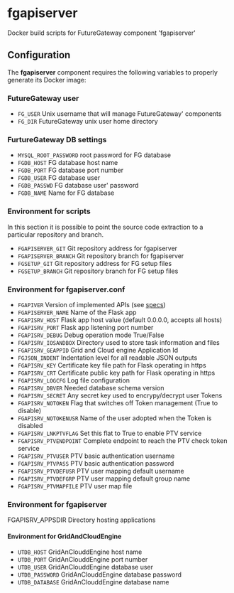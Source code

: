 # fgapiserver
Docker build scripts for FutureGateway component 'fgapiserver'

## Configuration
The **fgapiserver** component requires the following variables to properly generate its Docker image:

### FutureGateway user
* `FG_USER` Unix username that will manage FutureGateway' components
* `FG_DIR` FutureGateway unix user home directory
### FurtureGateway DB settings
* `MYSQL_ROOT_PASSWORD` root password for FG database
* `FGDB_HOST` FG database host name
* `FGDB_PORT` FG database port number
* `FGDB_USER` FG database user
* `FGDB_PASSWD` FG database user' password
* `FGDB_NAME` Name for FG database
### Environment for scripts
In this section it is possible to point the source code extraction to a particular repository and branch.
* `FGAPISERVER_GIT` Git repository address for fgapiserver
* `FGAPISERVER_BRANCH` Git repository branch for fgapiserver
* `FGSETUP_GIT` Git repository address for FG setup files
* `FGSETUP_BRANCH` Git repository branch for FG setup files
### Environment for **fgapiserver.conf**
* `FGAPIVER` Version of implemented APIs (see [specs](http://docs.fgapis.apiary.io))
* `FGAPISERVER_NAME`  Name of the Flask app
* `FGAPISRV_HOST` Flask app host value (default 0.0.0.0, accepts all hosts) 
* `FGAPISRV_PORT` Flask app listening port number
* `FGAPISRV_DEBUG` Debug operation mode True/False
* `FGAPISRV_IOSANDBOX` Directory used to store task information and files
* `FGAPISRV_GEAPPID` Grid and Cloud engine Application Id
* `FGJSON_INDENT` Indentation level for all readable JSON outputs  
* `FGAPISRV_KEY` Certificate key file path for  Flask operating in https
* `FGAPISRV_CRT` Certificate public key path for Flask operating in https
* `FGAPISRV_LOGCFG` Log file configuration
* `FGAPISRV_DBVER` Needed database schema version
* `FGAPISRV_SECRET` Any secret key used to encrypy/decrypt user Tokens
* `FGAPISRV_NOTOKEN` Flag that switches off Token management (True to disable)
* `FGAPISRV_NOTOKENUSR`  Name of the user adopted when the Token is disabled 
* `FGAPISRV_LNKPTVFLAG` Set this flat to True to enable PTV service
* `FGAPISRV_PTVENDPOINT` Complete endpoint to reach the PTV check token service 
* `FGAPISRV_PTVUSER` PTV basic authentication username
* `FGAPISRV_PTVPASS` PTV basic authentication password 
* `FGAPISRV_PTVDEFUSR` PTV user mapping default username
* `FGAPISRV_PTVDEFGRP` PTV user mapping default group name
* `FGAPISRV_PTVMAPFILE`  PTV user map file
### Environment for **fgapiserver**
FGAPISRV_APPSDIR Directory hosting applications
#### Environment for GridAndCloudEngine
* `UTDB_HOST` GridAnClouddEngine host name
* `UTDB_PORT` GridAnClouddEngine port number
* `UTDB_USER` GridAnClouddEngine database user
* `UTDB_PASSWORD` GridAnClouddEngine database password
* `UTDB_DATABASE` GridAnClouddEngine database name
